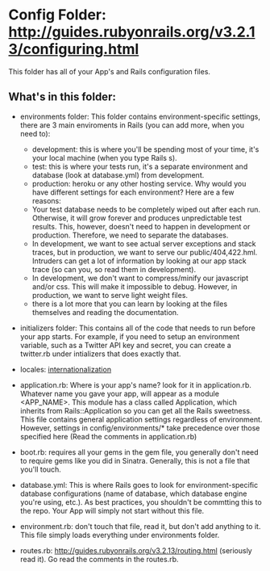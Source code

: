 # Config Folder: http://guides.rubyonrails.org/v3.2.13/configuring.html
This folder has all of your App's and Rails configuration files.

## What's in this folder:
  - environments folder:
    This folder contains environment-specific settings,  there are 3 main enviroments in Rails (you can add more, when you need to):
      - development: this is where you'll be spending most of your time, it's your local machine (when you type Rails s).
      - test: this is where your tests run, it's a separate environment and database (look at database.yml) from development.
      - production: heroku or any other hosting service.
    Why would you have different settings for each environment? Here are a few reasons:
      - Your test database needs to be completely wiped out after each run. Otherwise, it will grow forever and produces unpredictable test results. This, however, doesn't need to happen in development or production. Therefore, we need to separate the databases.
      - In development, we want to see actual server exceptions and stack traces, but in production, we want to serve our public/404,422.hml. Intruders can get a lot of information by looking at our app stack trace (so can you, so read them in development).
      - In development, we don't want to compress/minify our javascript and/or css. This will make it impossible to debug. However, in production, we want to serve light weight files.
      - there is a lot more that you can learn by looking at the files themselves and reading the documentation.

  - initializers folder:
    This contains all of the code that needs to run before your app starts. For example, if you need to setup an environment variable, such as a Twitter API key and secret, you can create a twitter.rb under intializers that does exactly that.
  - locales: [internationalization](http://guides.rubyonrails.org/v3.2.13/i18n.html)
  - application.rb: Where is your app's name? look for it in application.rb. Whatever name you gave your app, will appear as a module <APP_NAME>. This module has a class called Application, which inherits from Rails::Application so you can get all the Rails sweetness. This file contains general application settings regardless of environment. However, settings in config/environments/* take precedence over those specified here (Read the comments in application.rb)
  - boot.rb: requires all your gems in the gem file, you generally don't need to require gems like you did in Sinatra. Generally, this is not a file that you'll touch.
  - database.yml: This is where Rails goes to look for environment-specific database configurations (name of database, which database engine you're using, etc.). As best practices, you shouldn't be commtting this to the repo. Your App will simply not start without this file.
  - environment.rb: don't touch that file, read it, but don't add anything to it.
  This file simply loads everything under environments folder.
  - routes.rb: http://guides.rubyonrails.org/v3.2.13/routing.html (seriously read it). Go read the comments in the routes.rb.




